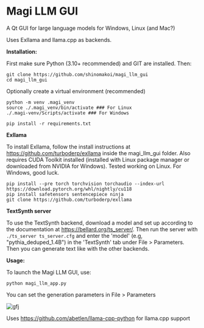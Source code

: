 # Magi LLM GUI
A Qt GUI for large language models for Windows, Linux (and Mac?)

Uses Exllama and llama.cpp as backends.


**Installation:**

First make sure Python (3.10+ recommended) and GIT are installed. Then:
```
git clone https://github.com/shinomakoi/magi_llm_gui
cd magi_llm_gui
```
Optionally create a virtual environment (recommended)

```
python -m venv .magi_venv
source ./.magi_venv/bin/activate ### For Linux
./.magi-venv/Scripts/activate ### For Windows
```
```
pip install -r requirements.txt
```
**Exllama**

To install Exllama, follow the install instructions at https://github.com/turboderp/exllama inside the magi_llm_gui folder. Also requires CUDA Toolkit installed (installed with Linux package manager or downloaded from NVIDIA for Windows). Tested working on Linux. For Windows, good luck.
```
pip install --pre torch torchvision torchaudio --index-url https://download.pytorch.org/whl/nightly/cu118
pip install safetensors sentencepiece ninja
git clone https://github.com/turboderp/exllama
```
**TextSynth server**

To use the TextSynth backend, download a model and set up according to the documentation at https://bellard.org/ts_server/. Then run the server with ```./ts_server ts_server.cfg``` and enter the 'model' (e.g, "pythia_deduped_1.4B") in the 'TextSynth' tab under File > Parameters. Then you can generate text like with the other backends.

**Usage:**

To launch the Magi LLM GUI, use: 
```
python magi_llm_app.py
```
You can set the generation parameters in File > Parameters

![gfj](https://github.com/shinomakoi/magi_llm_gui/assets/112139428/f0234f46-c765-4e42-9860-d1c07b0beb73)

Uses https://github.com/abetlen/llama-cpp-python for llama.cpp support
